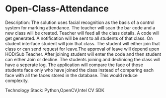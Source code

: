 # Open-Class-Attendance
Description:
The solution uses facial recognition as the basis of a control system for marking attendance. 
The teacher will scan the bar code and a new class will be created.
Teacher will feed all the class details.
A code will get generated.
A notification will be sent to all students of that class.
On student interface student will join that class.
The student will either join that class or can send request for leave.The approval of leave will depend upen HOD/Sub Teacher. 
After joining student will enter the code and then student can either Join or decline.
The students joining and decliniong the class will have a seperate log.
The application will compare the face of those students face only who have joined the class instead of comparing each face with all the faces stored in the database.
This would reduce complexity.

Technology Stack:
Python,OpenCV,Intel CV SDK
